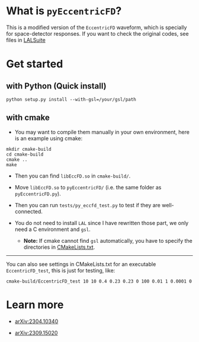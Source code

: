 # What is `pyEccentricFD`?

This is a modified version of the `EccentricFD` waveform, which is specially for space-detector responses. 
If you want to check the original codes, see files in [LALSuite](https://github.com/lscsoft/lalsuite/tree/master/lalsimulation/lib)

# Get started

## with Python (Quick install)

```shell
python setup.py install --with-gsl=/your/gsl/path
```

## with cmake

- You may want to compile them manually in your own environment, here is an example using cmake:

```shell
mkdir cmake-build
cd cmake-build
cmake ..
make
```

- Then you can find `libEccFD.so` in `cmake-build/`.

- Move `libEccFD.so` to `pyEccentricFD/` (i.e. the same folder as `pyEccentricFD.py`).

- Then you can run `tests/py_eccfd_test.py` to test if they are well-connected.

- You do not need to install `LAL` since I have rewritten those part, we only need a C environment and `gsl`.

  - **Note:** If cmake cannot find `gsl` automatically, you have to specify the directories in [CMakeLists.txt](https://github.com/HumphreyWang/pyEccentricFD/blob/master/CMakeLists.txt).

---

You can also see settings in CMakeLists.txt for an executable `EccentricFD_test`, this is just for testing, like:

```shell
cmake-build/EccentricFD_test 10 10 0.4 0.23 0.23 0 100 0.01 1 0.0001 0
```

# Learn more

- [arXiv:2304.10340](https://arxiv.org/abs/2304.10340)

- [arXiv:2309.15020](https://arxiv.org/abs/2309.15020)